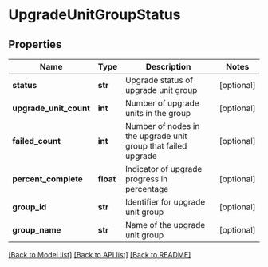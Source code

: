 # UpgradeUnitGroupStatus

## Properties
Name | Type | Description | Notes
------------ | ------------- | ------------- | -------------
**status** | **str** | Upgrade status of upgrade unit group | [optional] 
**upgrade_unit_count** | **int** | Number of upgrade units in the group | [optional] 
**failed_count** | **int** | Number of nodes in the upgrade unit group that failed upgrade | [optional] 
**percent_complete** | **float** | Indicator of upgrade progress in percentage | [optional] 
**group_id** | **str** | Identifier for upgrade unit group | [optional] 
**group_name** | **str** | Name of the upgrade unit group | [optional] 

[[Back to Model list]](../README.md#documentation-for-models) [[Back to API list]](../README.md#documentation-for-api-endpoints) [[Back to README]](../README.md)

